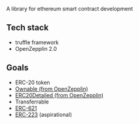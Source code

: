 A library for ethereum smart contract development

## Tech stack

-   truffle framework
-   OpenZepplin 2.0

## Goals

-   ERC-20 token
-   [Ownable (from OpenZepplin)][oz-ownable]
-   [ERC20Detailed (from OpenZepplin)][oz-erc20detailed]
-   Transferrable
-   [ERC-621][erc-621]
-   [ERC-223][erc-223] (aspirational)

[erc-223]: https://github.com/ethereum/EIPs/issues/223
[erc-621]: https://github.com/ethereum/EIPs/pull/621
[oz-ownable]: https://github.com/OpenZeppelin/openzeppelin-solidity/blob/release-v2.0.0/contracts/ownership/Ownable.sol
[oz-erc20detailed]: https://github.com/OpenZeppelin/openzeppelin-solidity/blob/release-v2.0.0/contracts/token/ERC20/ERC20Detailed.sol
